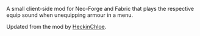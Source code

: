 A small client-side mod for Neo-Forge and Fabric that plays the respective equip sound when unequipping armour in a menu.

Updated from the mod by [HeckinChloe](https://www.curseforge.com/members/heckinchloe/projects).